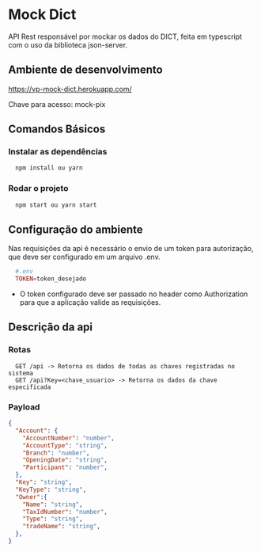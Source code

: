 # Mock Dict

API Rest responsável por mockar os dados do DICT, feita em typescript com o uso da biblioteca json-server.

## Ambiente de desenvolvimento

https://vp-mock-dict.herokuapp.com/

Chave para acesso: mock-pix

## Comandos Básicos
### Instalar as dependências
``` bash
  npm install ou yarn
```
### Rodar o projeto
``` bash
  npm start ou yarn start
```

## Configuração do ambiente
Nas requisições da api é necessário o envio de um token para autorização, que deve ser configurado em um arquivo .env.
``` php
  #.env
  TOKEN=token_desejado
```
- O token configurado deve ser passado no header como Authorization para que a aplicação valide as requisições.

## Descrição da api
### Rotas
```
  GET /api -> Retorna os dados de todas as chaves registradas no sistema
  GET /api?Key=<chave_usuario> -> Retorna os dados da chave especificada
```

### Payload

```json
{
  "Account": {
    "AccountNumber": "number",
    "AccountType": "string",
    "Branch": "number",
    "OpeningDate": "string",
    "Participant": "number",
  },
  "Key": "string",
  "KeyType": "string",
  "Owner":{
    "Name": "string",
    "TaxIdNumber": "number",
    "Type": "string",
    "tradeName": "string",
  },
}
```

